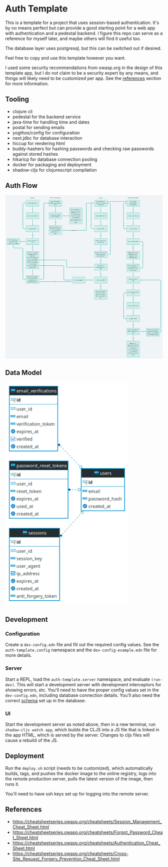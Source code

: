 # Auth Template

This is a template for a project that uses session-based authentication. It's by no means perfect but can provide a good starting point for a web app with authentication and a pedestal backend. I figure this repo can serve as a reference for myself later, and maybe others will find it useful too.

The database layer uses postgresql, but this can be switched out if desired.

Feel free to copy and use this template however you want.

I used some security recommendations from owasp.org in the design of this template app, but I do not claim to be a security expert by any means, and things will likely need to be customized per app. See the [references](#references) section for more information.

## Tooling

* clojure cli
* pedestal for the backend service
* java-time for handling time and dates
* postal for sending emails
* yogthos/config for configuration
* next.jdbc for database interaction
* hiccup for rendering html
* buddy-hashers for hashing passwords and checking raw passwords against stored hashes
* hikaricp for database connection pooling
* docker for packaging and deployment
* shadow-cljs for clojurescript compilation

## Auth Flow

![auth flow](auth-flow.png)

## Data Model

![ER diagram](er-diagram.png)

## Development

### Configuration

Create a `dev-config.edn` file and fill out the required config values. See the `auth-template.config` namespace and the `dev-config-example.edn` file for more details.

### Server

Start a REPL, load the `auth-template.server` namespace, and evaluate `(run-dev)`. This will start a development server with development interceptors for showing errors, etc. You'll need to have the proper config values set in the `dev-config.edn`, including database connection details. You'll also need the correct [schema](#data-model) set up in the database.

### UI

Start the development server as noted above, then in a new terminal, run `shadow-cljs watch app`, which builds the CLJS into a JS file that is linked in the app HTML, which is served by the server. Changes to cljs files will cause a rebuild of the JS.

## Deployment

Run the `deploy.sh` script (needs to be customized), which automatically builds, tags, and pushes the docker image to the online registry, logs into the remote production server, pulls the latest version of the image, then runs it.

You'll need to have ssh keys set up for logging into the remote server.

## References

* https://cheatsheetseries.owasp.org/cheatsheets/Session_Management_Cheat_Sheet.html
* https://cheatsheetseries.owasp.org/cheatsheets/Forgot_Password_Cheat_Sheet.html
* https://cheatsheetseries.owasp.org/cheatsheets/Authentication_Cheat_Sheet.html
* https://cheatsheetseries.owasp.org/cheatsheets/Cross-Site_Request_Forgery_Prevention_Cheat_Sheet.html
